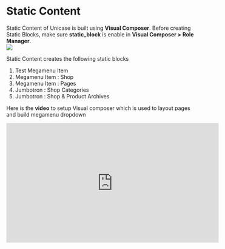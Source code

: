 # Static Content

Static Content of Unicase is built using **Visual Composer**. Before creating Static Blocks, make sure **static_block** is enable in **Visual Composer > Role Manager**.
<br/>![](http://transvelo.github.io/docs/unicase/images/vc-settings.png)

Static Content creates the following static blocks
1. Test Megamenu Item
2. Megamenu Item : Shop
3. Megamenu Item : Pages
4. Jumbotron : Shop Categories
5. Jumbotron : Shop & Product Archives

Here is the **video** to setup Visual composer which is used to layout pages and build megamenu dropdown

<iframe width="560" height="315" src="https://www.youtube.com/embed/dNLsNgL0pZQ" frameborder="0" allowfullscreen></iframe>
